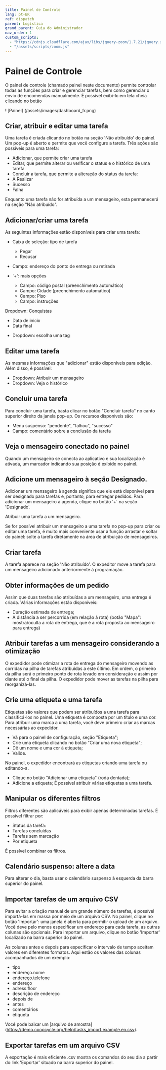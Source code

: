 ```yaml
---
title: Painel de Controle
lang: pt-BR
ref: dispatch
parent: Logística
grand_parent: Guia do Administrador
nav_order: 1
custom_scripts:
  - "https://cdnjs.cloudflare.com/ajax/libs/jquery-zoom/1.7.21/jquery.zoom.min.js"
  - "/assets/scripts/zoom.js"
---
```


# Painel de Controle

O painel de controle (chamado painel neste documento) permite controlar todas as funções para criar e gerenciar tarefas, bem como gerenciar o envio de encomendas manualmente. É possível exibi-lo em tela cheia clicando no botão

<span class = "zoomable">! [Painel] (/assets/images/dashboard_fr.png) </span>

## Criar, atribuir e editar uma tarefa

Uma tarefa é criada clicando no botão <i class = "fa fa-plus fa-lg" aria-hidden = "true"> </i> na seção 'Não atribuído' do painel. Um pop-up é aberto e permite que você configure a tarefa. Três ações são possíveis para uma tarefa:
- Adicionar, que permite criar uma tarefa
- Editar, que permite alterar ou verificar o status e o histórico de uma tarefa
- Concluir a tarefa, que permite a alteração do status da tarefa:
- A Realizar
- Sucesso
- Falha

Enquanto uma tarefa não for atribuída a um mensageiro, esta permanecerá na seção "Não atribuído".

## Adicionar/criar uma tarefa

As seguintes informações estão disponíveis para criar uma tarefa:

* Caixa de seleção: tipo de tarefa
  - Pegar
  - Recusar

* Campo: endereço do ponto de entrega ou retirada

* '+': mais opções
  - Campo: código postal (preenchimento automático)
  - Campo: Cidade (preenchimento automático)
  - Campo: Piso
  - Campo: instruções

Dropdown: Conquistas
  - Data de início
  - Data final
* Dropdown: escolha uma tag

## Editar uma tarefa

As mesmas informações que "adicionar" estão disponíveis para edição. Além disso, é possível:
* Dropdown: Atribuir um mensageiro
* Dropdown: Veja o histórico

## Concluir uma tarefa

Para concluir uma tarefa, basta clicar no botão "Concluir tarefa" no canto superior direito da janela pop-up. Os recursos disponíveis são:
* Menu suspenso: "pendente", "falhou", "sucesso"
* Campo: comentário sobre a conclusão da tarefa

## Veja o mensageiro conectado no painel

Quando um mensageiro se conecta ao aplicativo e sua localização é ativada, um marcador indicando sua posição é exibido no painel.

## Adicione um mensageiro à seção Designado.

Adicionar um mensageiro à agenda significa que ele está disponível para ser designado para tarefas e, portanto, para entregar pedidos. Para adicionar um mensageiro à agenda, clique no botão '+' na seção 'Designado'.

Atribuir uma tarefa a um mensageiro.

Se for possível atribuir um mensageiro a uma tarefa no pop-up para criar ou editar uma tarefa, é muito mais conveniente usar a função arrastar e soltar do painel: solte a tarefa diretamente na área de atribuição de mensageiros.

## Criar tarefa

A tarefa aparece na seção 'Não atribuído'.
O expeditor move a tarefa para um mensageiro adicionado anteriormente à programação.

## Obter informações de um pedido

Assim que duas tarefas são atribuídas a um mensageiro, uma entrega é criada. Várias informações estão disponíveis:
* Duração estimada de entrega;
* A distância a ser percorrida (em relação à rota) (botão "Mapa": mostra/oculta a rota de entrega, que é a rota proposta ao mensageiro para entrega)

## Atribuir tarefas a um mensageiro considerando a otimização

O expedidor pode otimizar a rota de entrega do mensageiro movendo as corridas na pilha de tarefas atribuídas a este último. Em ordem, o primeiro da pilha será o primeiro ponto de rota levado em consideração e assim por diante até o final da pilha.
O expedidor pode mover as tarefas na pilha para reorganizá-las.

## Crie uma etiqueta e uma tarefa

Etiquetas são valores que podem ser atribuídos a uma tarefa para classificá-los no painel. Uma etiqueta é composta por um título e uma cor. Para atribuir uma marca a uma tarefa, você deve primeiro criar as marcas necessárias ao expedidor.
* Vá para o painel de configuração, seção "Etiqueta";
* Crie uma etiqueta clicando no botão "Criar uma nova etiqueta";
* Dê um nome e uma cor à etiqueta;
* Valide.

No painel, o expedidor encontrará as etiquetas criando uma tarefa ou editando-a.
* Clique no botão "Adicionar uma etiqueta" (roda dentada);
* Adicione a etiqueta;
É possível atribuir várias etiquetas a uma tarefa.

## Manipular os diferentes filtros

Filtros diferentes são aplicáveis ​​para exibir apenas determinadas tarefas. É possível filtrar por:
* Status da tarefa:
* Tarefas concluídas
* Tarefas sem marcação
* Por etiqueta

É possível combinar os filtros.

## Calendário suspenso: altere a data

Para alterar o dia, basta usar o calendário suspenso à esquerda da barra superior do painel.

## Importar tarefas de um arquivo CSV

Para evitar a criação manual de um grande número de tarefas, é possível importá-las em massa por meio de um arquivo CSV. No painel, clique no botão 'Importar': uma janela é aberta para permitir o upload de um arquivo. Você deve pelo menos especificar um endereço para cada tarefa, as outras colunas são opcionais. Para importar um arquivo, clique no botão 'Importar' localizado na barra superior do painel.

As colunas antes e depois para especificar o intervalo de tempo aceitam valores em diferentes formatos. Aqui estão os valores das colunas acompanhados de um exemplo:
- tipo
- endereço.nome
- endereço.telefone
- endereço
- adress.floor
- descrição de endereço
- depois de
- antes
- comentários
- etiqueta

Você pode baixar um [arquivo de amostra] (https://demo.coopcycle.org/help/tasks_import.example.en.csv).

## Exportar tarefas em um arquivo CSV

A exportação é mais eficiente .csv mostra os comandos do seu dia a partir do link 'Exportar' situado na barra superior do painel.